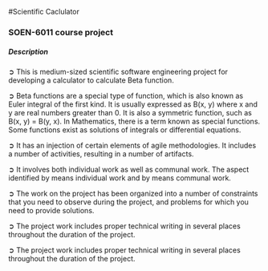 #Scientific Caclulator
### SOEN-6011 course project


##### Description

➲ This is medium-sized scientific software engineering project for developing a calculator to calculate Beta function.

➲ Beta functions are a special type of function, which is also known as Euler integral of the first kind. It is usually expressed as B(x, y) where x and y are real numbers greater than 0. It is also a symmetric function, such as B(x, y) = B(y, x). In Mathematics, there is a term known as special functions. Some functions exist as solutions of integrals or differential equations.

➲ It has an injection of certain elements of agile methodologies. It includes a number of activities, resulting in a number of artifacts.

➲ It involves both individual work as well as communal work. The aspect identified by
means individual work and by means communal work.

➲ The work on the project has been organized into a number of constraints that you need to observe during the project, and problems for which you need to provide solutions.

➲ The project work includes proper technical writing in several places throughout the duration of the project.

➲ The project work includes proper technical writing in several places throughout the duration of the project.

